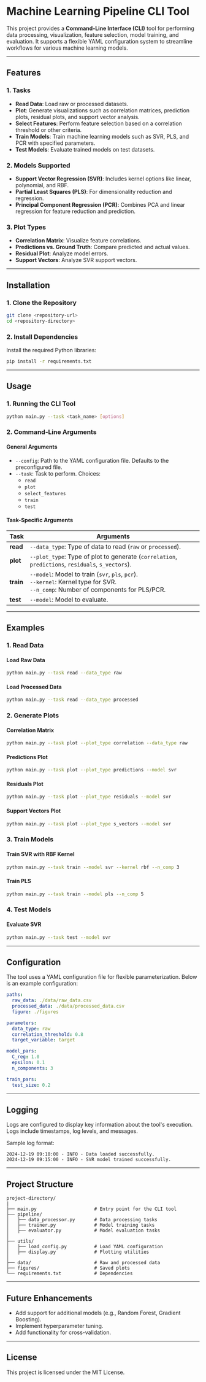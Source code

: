 
# Machine Learning Pipeline CLI Tool

This project provides a **Command-Line Interface (CLI)** tool for performing data processing, visualization, feature selection, model training, and evaluation. It supports a flexible YAML configuration system to streamline workflows for various machine learning models.

---

## **Features**

### **1. Tasks**
- **Read Data**: Load raw or processed datasets.
- **Plot**: Generate visualizations such as correlation matrices, prediction plots, residual plots, and support vector analysis.
- **Select Features**: Perform feature selection based on a correlation threshold or other criteria.
- **Train Models**: Train machine learning models such as SVR, PLS, and PCR with specified parameters.
- **Test Models**: Evaluate trained models on test datasets.

### **2. Models Supported**
- **Support Vector Regression (SVR)**: Includes kernel options like linear, polynomial, and RBF.
- **Partial Least Squares (PLS)**: For dimensionality reduction and regression.
- **Principal Component Regression (PCR)**: Combines PCA and linear regression for feature reduction and prediction.

### **3. Plot Types**
- **Correlation Matrix**: Visualize feature correlations.
- **Predictions vs. Ground Truth**: Compare predicted and actual values.
- **Residual Plot**: Analyze model errors.
- **Support Vectors**: Analyze SVR support vectors.

---

## **Installation**

### **1. Clone the Repository**
```bash
git clone <repository-url>
cd <repository-directory>
```

### **2. Install Dependencies**
Install the required Python libraries:
```bash
pip install -r requirements.txt
```

---

## **Usage**

### **1. Running the CLI Tool**
```bash
python main.py --task <task_name> [options]
```

### **2. Command-Line Arguments**

#### **General Arguments**
- `--config`: Path to the YAML configuration file. Defaults to the preconfigured file.
- `--task`: Task to perform. Choices:
  - `read`
  - `plot`
  - `select_features`
  - `train`
  - `test`

#### **Task-Specific Arguments**

| Task            | Arguments                                                                                              |
|-----------------|-------------------------------------------------------------------------------------------------------|
| **read**        | `--data_type`: Type of data to read (`raw` or `processed`).                                            |
| **plot**        | `--plot_type`: Type of plot to generate (`correlation`, `predictions`, `residuals`, `s_vectors`).      |
| **train**       | `--model`: Model to train (`svr`, `pls`, `pcr`).<br>`--kernel`: Kernel type for SVR.<br>`--n_comp`: Number of components for PLS/PCR. |
| **test**        | `--model`: Model to evaluate.                                                                          |

---

## **Examples**

### **1. Read Data**
#### Load Raw Data
```bash
python main.py --task read --data_type raw
```
#### Load Processed Data
```bash
python main.py --task read --data_type processed
```

### **2. Generate Plots**
#### Correlation Matrix
```bash
python main.py --task plot --plot_type correlation --data_type raw
```
#### Predictions Plot
```bash
python main.py --task plot --plot_type predictions --model svr
```
#### Residuals Plot
```bash
python main.py --task plot --plot_type residuals --model svr
```
#### Support Vectors Plot
```bash
python main.py --task plot --plot_type s_vectors --model svr
```

### **3. Train Models**
#### Train SVR with RBF Kernel
```bash
python main.py --task train --model svr --kernel rbf --n_comp 3
```
#### Train PLS
```bash
python main.py --task train --model pls --n_comp 5
```

### **4. Test Models**
#### Evaluate SVR
```bash
python main.py --task test --model svr
```

---

## **Configuration**

The tool uses a YAML configuration file for flexible parameterization. Below is an example configuration:

```yaml
paths:
  raw_data: ./data/raw_data.csv
  processed_data: ./data/processed_data.csv
  figure: ./figures

parameters:
  data_type: raw
  correlation_threshold: 0.8
  target_variable: target

model_pars:
  C_reg: 1.0
  epsilon: 0.1
  n_components: 3

train_pars:
  test_size: 0.2
```

---

## **Logging**
Logs are configured to display key information about the tool's execution. Logs include timestamps, log levels, and messages.

Sample log format:
```
2024-12-19 09:10:00 - INFO - Data loaded successfully.
2024-12-19 09:15:00 - INFO - SVR model trained successfully.
```

---

## **Project Structure**
```
project-directory/
|
├── main.py                     # Entry point for the CLI tool
├── pipeline/
│   ├── data_processor.py       # Data processing tasks
│   ├── trainer.py              # Model training tasks
│   ├── evaluator.py            # Model evaluation tasks
│
├── utils/
│   ├── load_config.py          # Load YAML configuration
│   ├── display.py              # Plotting utilities
│
├── data/                       # Raw and processed data
├── figures/                    # Saved plots
└── requirements.txt            # Dependencies
```

---

## **Future Enhancements**
- Add support for additional models (e.g., Random Forest, Gradient Boosting).
- Implement hyperparameter tuning.
- Add functionality for cross-validation.

---

## **License**
This project is licensed under the MIT License.
